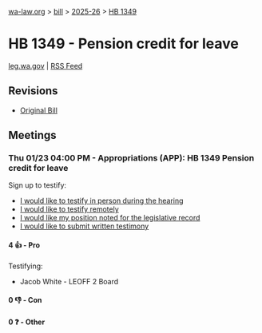 [wa-law.org](/) > [bill](/bill/) > [2025-26](/bill/2025-26/) > [HB 1349](/bill/2025-26/hb/1349/)

# HB 1349 - Pension credit for leave
[leg.wa.gov](https://app.leg.wa.gov/billsummary?BillNumber=1349&Year=2025&Initiative=false) | [RSS Feed](./rss.xml)

## Revisions
* [Original Bill](1/)

## Meetings
### Thu 01/23 04:00 PM - Appropriations (APP): HB 1349 Pension credit for leave
Sign up to testify:
* [I would like to testify in person during the hearing](https://app.leg.wa.gov/csi/Testifier/Add?chamber=House&mId=32469&aId=161831&caId=24917&tId=1)
* [I would like to testify remotely](https://app.leg.wa.gov/csi/Testifier/Add?chamber=House&mId=32469&aId=161831&caId=24917&tId=2)
* [I would like my position noted for the legislative record](https://app.leg.wa.gov/csi/Testifier/Add?chamber=House&mId=32469&aId=161831&caId=24917&tId=3)
* [I would like to submit written testimony](https://app.leg.wa.gov/csi/Testifier/Add?chamber=House&mId=32469&aId=161831&caId=24917&tId=4)

#### 4 👍 - Pro
Testifying:
* Jacob White - LEOFF 2 Board

#### 0 👎 - Con

#### 0 ❓ - Other
